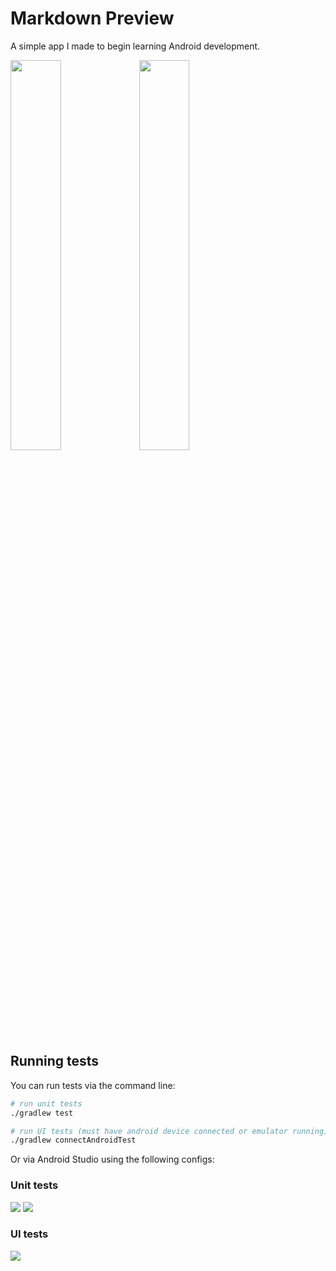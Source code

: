 # Markdown Preview

A simple app I made to begin learning Android development.

<img src="http://i.imgur.com/yOMZKch.png" style="width:40%" />
<img src="http://i.imgur.com/IOEvhgx.png" style="width:40%" />

## Running tests

You can run tests via the command line:

```bash
# run unit tests
./gradlew test

# run UI tests (must have android device connected or emulator running)
./gradlew connectAndroidTest
```

Or via Android Studio using the following configs:

### Unit tests

<img src="http://i.imgur.com/UZfUII7.png" />
<img src="http://i.imgur.com/MOSDrc6.png" />

### UI tests

<img src="http://i.imgur.com/Uwu90As.png" />
